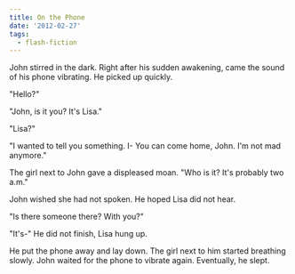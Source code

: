 ```yaml
---
title: On the Phone
date: '2012-02-27'
tags:
  - flash-fiction
---
```


John stirred in the dark. Right after his sudden awakening, came the sound of
his phone vibrating. He picked up quickly.

<!-- truncate -->

"Hello?"

"John, is it you? It's Lisa."

"Lisa?"

"I wanted to tell you something. I- You can come home, John. I'm not mad
anymore."

The girl next to John gave a displeased moan. "Who is it? It's probably two
a.m."

John wished she had not spoken. He hoped Lisa did not hear.

"Is there someone there? With you?"

"It's-" He did not finish, Lisa hung up.

He put the phone away and lay down. The girl next to him started breathing
slowly. John waited for the phone to vibrate again. Eventually, he slept.
